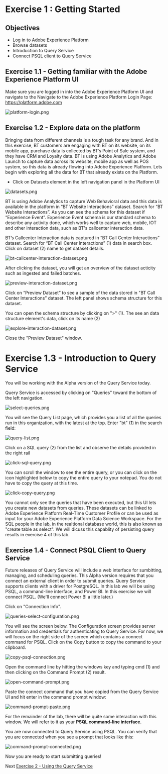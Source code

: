 
# Exercise 1 : Getting Started

## Objectives

- Log in to Adobe Experience Platform
- Browse datasets
- Introduction to Query Service
- Connect PSQL client to Query Service

## Exercise 1.1 - Getting familiar with the Adobe Experience Platform UI

Make sure you are logged in into the Adobe Experience Platform UI and navigate to the Navigate to the Adobe Experience Platform Login Page: https://platform.adobe.com


![platform-login.png](../resources/platform-login.png)

## Exercise 1.2 - Explore data on the platform

Bringing data from different channels is a tough task for any brand. And in this exercise, BT customers are engaging with BT on its website, on its mobile app, purchase data is collected by BT’s Point of Sale system, and they have CRM and Loyalty data. BT is using Adobe Analytics and Adobe Launch to capture data across its website, mobile app as well as POS system, so this data is already flowing into Adobe Experience Platform. Lets begin with exploring all the data for BT that already exists on the Platform.

- Click on Datasets element in the left navigation panel in the Platform UI

![datasets.png](../resources/datasets.png)

BT is using Adobe Analytics to capture Web Behavioral data and this data is available in the platform in “BT Website Interactions” dataset. Search for “BT Website Interactions”. As you can see the schema for this dataset if “Experience Event”. Experience Event schema is our standard schema to describe any activity done, which works well to capture web, mobile, IOT and other interaction data, such as BT's callcenter interaction data.

BT’s Callcenter Interaction data is captured in “BT Call Center Interactions” dataset. Search for “BT Call Center Interactions” (1) data in search box. Click on dataset (2) name to get dataset details.

![bt-callcenter-interaction-dataset.png](../resources/bt-callcenter-interaction-dataset.png)

After clicking the dataset, you will get an overview of the dataset acticity such as ingested and failed batches.

![preview-interaction-dataset.png](../resources/preview-interaction-dataset.png)

Click on “Preview Dataset” to see a sample of the data stored in "BT Call Center Interactions” dataset. The left panel shows schema structure for this dataset.

You can open the schema structure by clicking on ">" (1). The see an data structure element's data, click on its name (2)

![explore-interaction-dataset.png](../resources/explore-interaction-dataset.png)

Close the "Preview Dataset" window.

# Exercise 1.3 - Introduction to Query Service

You will be working with the Alpha version of the Query Service today.

Query Service is accessed by clicking on "Queries" toward the bottom of the left navigation.

![select-queries.png](../resources/select-queries.png)

You will see the Query List page, which provides you a list of all the queries run in this organization, with the latest at the top. Enter "bt" (1) in the search field:

![query-list.png](../resources/query-list.png)

Click on a SQL query (2) from the list and observe the details provided in the right rail

![click-sql-query.png](../resources/click-sql-query.png)

You can scroll the window to see the entire query, or you can click on the icon highlighted below to copy the entire query to your notepad. You do not have to copy the query at this time.

![click-copy-query.png](../resources/click-copy-query.png)

You cannot only see the queries that have been executed, but this UI lets you create new datasets from queries. These datasets can be linked to Adobe Experience Platform Real-Time Customer Profile or can be used as input for your Adobe Experience Platform Data Science Workspace. For the SQL people in the lab, in the realtional database world, this is also known as "create table as select". We will dicuss this capablity of persisting query results in exercise 4 of this lab.

## Exercise 1.4 - Connect PSQL Client to Query Service

Future releases of Query Service will include a web interface for sumbitting, managing, and scheduling queries. This Alpha version requires that you connect an external client in order to submit queries. Query Service supports clients with a driver for PostgreSQL. In this lab we will be using PSQL, a command-line interface, and Power BI. In this exercise we will connect PSQL. (We'll connect Power BI a little later.)

Click on "Connection Info".

![queries-select-configuration.png](../resources/queries-select-configuration.png)

You will see the screen below. The Configuration screen provides server information and credentials for authenticating to Query Service. For now, we will focus on the right side of the screen which contains a connect command for PSQL. Click on the Copy button to copy the command to your clipboard.

![copy-psql-connection.png](../resources/copy-psql-connection.png)

Open the command line by hitting the windows key and typing cmd (1) and then clicking on the Command Prompt (2) result.

![open-command-prompt.png](../resources/open-command-prompt.png)

Paste the connect command that you have copied from the Query Service UI and hit enter in the command prompt window:

![command-prompt-paste.png](../resources/command-prompt-paste.png)

For the remainder of the lab, there will be quite some interaction with this window. We will refer to it as your **PSQL command-line interface**.

You are now connected to Query Service using PSQL. You can verify that you are connected when you see a prompt that looks like this:

![command-prompt-connected.png](../resources/command-prompt-connected.png)

Now you are ready to start submitting queries!


Next [Exercise 2 - Using the Query Service](../exercises/2-using-query-service.md)

